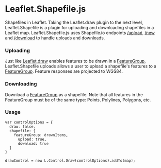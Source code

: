 # Leaflet.Shapefile.js

Shapefiles in Leaflet. Taking the Leaflet.draw plugin to the next level,
Leaflet.Shapefile is a plugin for uploading and downloading shapefiles
in a Leaflet map. Leaflet.Shapefile.js uses Shapefile.io endpoints
[/upload](http://docs.shapefile.io/docs/upload), [/new](http://docs.shapefile.io/docs/new-1)
and [/download](http://docs.shapefile.io/docs/download) to handle uploads and downloads.

### Uploading

Just like [Leaflet.draw](https://github.com/Leaflet/Leaflet.draw) enables
features to be drawn in a [FeatureGroup](http://leafletjs.com/reference.html#featuregroup),
Leaflet.Shapefile uploads allows a user to upload a shapefile's features to a
[FeatureGroup](http://leafletjs.com/reference.html#featuregroup).
Feature responses are projected to WGS84.

### Downloading

Download a [FeatureGroup](http://leafletjs.com/reference.html#featuregroup) as a shapefile.
Note that all features in the FeatureGroup must be of the same type: Points, Polylines, Polygons, etc.

### Usage

```
var controlOptions = {
  draw: false,
  shapefile: {
    featureGroup: drawnItems,
      upload: true,
      download: true
  }
}

drawControl = new L.Control.Draw(controlOptions).addTo(map);
```
